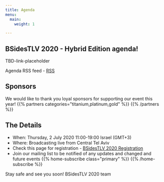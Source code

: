 ```yaml
---
title: Agenda
menu:
  main:
    weight: 1

---
```


## BSidesTLV 2020 - Hybrid Edition agenda!

TBD-link-placeholder

Agenda RSS feed - [RSS](https://cfp.bsidestlv.com/20/schedule/feed.xml)

## Sponsors
We would like to thank you loyal sponsors for supporting our event this year!
{{% partners categories="titanium,platinum,gold" %}}
{{% /partners %}}

## The Details
- When: Thursday, 2 July 2020 11:00-19:00 Israel (GMT+3)
- Where: Broadcasting live from Central Tel Aviv 
- Check this page for registration - [BSidesTLV 2020 Registration](https://tickets.bsidestlv.com/bsidestlv/2020/)
- Join our mailing list to be notified of any updates and changed and future events 
{{% home-subscribe  class="primary" %}}
{{% /home-subscribe %}}

Stay safe and see you soon! BSidesTLV 2020 team
